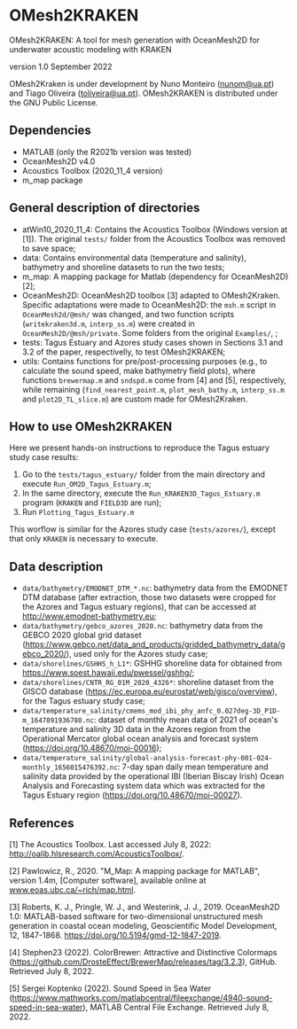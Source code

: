 # OMesh2KRAKEN

OMesh2KRAKEN: A tool for mesh generation with OceanMesh2D for underwater acoustic modeling with KRAKEN

version 1.0 September 2022

OMesh2Kraken is under development by Nuno Monteiro (nunom@ua.pt) and Tiago Oliveira (toliveira@ua.pt). OMesh2KRAKEN is distributed under the GNU Public License.

## Dependencies
 * MATLAB (only the R2021b version was tested)
 * OceanMesh2D v4.0
 * Acoustics Toolbox (2020_11_4 version)
 * m_map package

## General description of directories
 * atWin10_2020_11_4: Contains the Acoustics Toolbox (Windows version at [1]). The original ```tests/``` folder from the Acoustics Toolbox was removed to save space;
 * data: Contains environmental data (temperature and salinity), bathymetry and shoreline datasets to run the two tests;
 * m_map: A mapping package for Matlab (dependency for OceanMesh2D) [2];
 * OceanMesh2D: OceanMesh2D toolbox [3] adapted to OMesh2Kraken. Specific adaptations were made to OceanMesh2D: the ```msh.m``` script in ```OceanMesh2d/@msh/``` was changed, and two function scripts (```writekraken3d.m```, ```interp_ss.m```) were created in ```OceanMesh2D/@msh/private```. Some folders from the original ```Examples/```, ;
 * tests: Tagus Estuary and Azores study cases shown in Sections 3.1 and 3.2 of the paper, respectivelly, to test OMesh2KRAKEN;
 * utils: Contains functions for pre/post-processing purposes (e.g., to calculate the sound speed, make bathymetry field plots), where functions ```brewermap.m``` and ```sndspd.m``` come from [4] and [5], respectively, while remaining (```find_nearest_point.m```, ```plot_mesh_bathy.m```, ```interp_ss.m``` and ```plot2D_TL_slice.m```) are custom made for OMesh2Kraken.

## How to use OMesh2KRAKEN
Here we present hands-on instructions to reproduce the Tagus estuary study case results:
1. Go to the ```tests/tagus_estuary/``` folder from the main directory and execute ```Run_OM2D_Tagus_Estuary.m```;
2. In the same directory, execute the ```Run_KRAKEN3D_Tagus_Estuary.m``` program (```KRAKEN``` and ```FIELD3D``` are run);
3. Run ```Plotting_Tagus_Estuary.m```
    
This worflow is similar for the Azores study case (```tests/azores/```), except that only ```KRAKEN``` is necessary to execute.

## Data description
 * ```data/bathymetry/EMODNET_DTM_*.nc```: bathymetry data from the EMODNET DTM database (after extraction, those two datasets were cropped for the Azores and Tagus estuary regions), that can be accessed at http://www.emodnet-bathymetry.eu;
 * ```data/bathymetry/gebco_azores_2020.nc```: bathymetry data from the GEBCO 2020 global grid dataset (https://www.gebco.net/data_and_products/gridded_bathymetry_data/gebco_2020/), used only for the Azores study case;
 * ```data/shorelines/GSHHS_h_L1*```: GSHHG shoreline data for obtained from https://www.soest.hawaii.edu/pwessel/gshhg/;
 * ```data/shorelines/CNTR_RG_01M_2020_4326*```: shoreline dataset from the GISCO database (https://ec.europa.eu/eurostat/web/gisco/overview), for the Tagus estuary study case;
 * ```data/temperature_salinity/cmems_mod_ibi_phy_anfc_0.027deg-3D_P1D-m_1647891936780.nc```: dataset of monthly mean data of 2021 of ocean's temperature and salinity 3D data in the Azores region from the Operational Mercator global ocean analysis and forecast system (https://doi.org/10.48670/moi-00016);
 * ```data/temperature_salinity/global-analysis-forecast-phy-001-024-monthly_1656015476392.nc```: 7-day span daily mean temperature and salinity data provided by the operational IBI (Iberian Biscay Irish) Ocean Analysis and Forecasting system data which was extracted for the Tagus Estuary region (https://doi.org/10.48670/moi-00027).

## References

[1] The Acoustics Toolbox. Last accessed July 8, 2022: http://oalib.hlsresearch.com/AcousticsToolbox/.

[2] Pawlowicz, R., 2020. "M_Map: A mapping package for MATLAB", version 1.4m, [Computer software], available online at www.eoas.ubc.ca/~rich/map.html.

[3] Roberts, K. J., Pringle, W. J., and Westerink, J. J., 2019. OceanMesh2D 1.0: MATLAB-based software for two-dimensional unstructured mesh generation in coastal ocean modeling, Geoscientific Model Development, 12, 1847-1868. https://doi.org/10.5194/gmd-12-1847-2019.

[4] Stephen23 (2022). ColorBrewer: Attractive and Distinctive Colormaps (https://github.com/DrosteEffect/BrewerMap/releases/tag/3.2.3), GitHub. Retrieved July 8, 2022.

[5] Sergei Koptenko (2022). Sound Speed in Sea Water (https://www.mathworks.com/matlabcentral/fileexchange/4940-sound-speed-in-sea-water), MATLAB Central File Exchange. Retrieved July 8, 2022.
